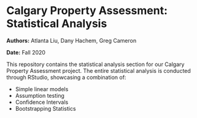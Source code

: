 # Calgary Property Assessment: Statistical Analysis

**Authors:** Atlanta Liu, Dany Hachem, Greg Cameron

**Date:** Fall 2020

This repository contains the statistical analysis section for our Calgary Property Assessment project. The entire statistical analysis is conducted through RStudio, showcasing a combination of:

- Simple linear models
- Assumption testing
- Confidence Intervals
- Bootstrapping Statistics





